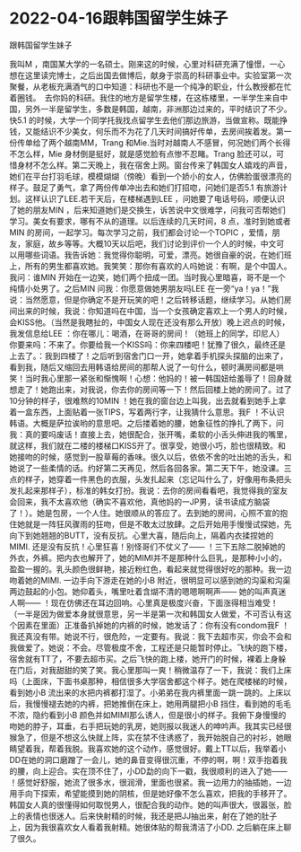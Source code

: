 # 2022-04-16跟韩国留学生妹子



跟韩国留学生妹子



我叫M ，南国某大学的一名硕士。刚来这的时候，心里对科研充满了憧憬，一心想在这里读完博士，之后出国去做博后，献身于崇高的科研事业中。实验室第一次聚餐，从老板充满酒气的口中知道：科研也不是一个纯净的职业，什么教授都在忙着圈钱。　去你妈的科研。我住的地方是留学生楼，在这栋楼里，一半学生来自中国，另外一半是留学生，多数是韩国，越南，非洲那边过来的，平时结识了不少。快5.1 的时候，大学一个同学托我找点留学生去他们那边旅游，当做宣称。既能挣钱，又能结识不少美女，何乐而不为花了几天时间搞好传单，去房间挨着发。第一份传单给了两个越南MM，Trang 和Mie.当时对越南人不感冒，何况她们两个长得不怎么样，Mie 身材倒是挺好，就是感觉脸有点惨不忍睹。Trang 脸还可以，可惜身材不怎么样。第二天晚上，我在宿舍上网。窗台传来了韩国女人嬉戏的声音，她们在平台打羽毛球，模模煳煳（傍晚）看到一个娇小的女人，仿佛脸蛋很漂亮的样子。鼓足了勇气，拿了两份传单冲出去和她们打招唿，问她们是否5.1 有旅游计划。这样认识了LEE.若干天后，在楼梯遇到LEE ，问她要了电话号码，顺便认识了她的朋友MIN ，后来知道她们是交换生，诉苦说中文很难学，问我可否帮她们学习。美女有要求，哪有不从的道理。以后连续的几天时间，8 点，准时到她或者MIN 的房间，一起学习。每次学习之前，我们都会讨论一个TOPIC ，爱情，朋友，家庭，故乡等等。大概10天以后吧，我们讨论到评价一个人的时候，中文可以用哪些词语。我告诉她：我觉得你聪明，可爱，漂亮。她很自豪的说，在她们班上，所有的男生都喜欢她。我笑笑：那你有喜欢的人吗她说：有啊，是个中国人。我问：谁MIN 开始在一边笑，她们两个扭成一团。当时我心里暗喜，哥不是一个纯情小处男了。之后MIN 问我：你愿意做她男朋友吗LEE 在一旁“ya！ya！”我说：当然愿意，但是你确定不是开玩笑的吧！之后转移话题，继续学习。从她们房间出来的时候，我说：你知道吗在中国，当一个女孩确定喜欢上一个男人的时候，会KISS他。（当然是我瞎扯的，中国女人现在还没有那么开放）晚上迟点的时候，我发信息给LEE ：你在哪儿：喝酒，在哥哥的房间！（她班上的同学，印尼人）你要来吗：不来了。你要给我一个KISS吗：你来四楼吧！犹豫了很久，最终还是上去了。：我到四楼了！之后听到宿舍门口一开，她拿着手机探头探脑的出来了，看到我，随后又缩回去用韩语给房间的那帮人说了一句什么，顿时满房间都是哄笑！当时我心里那一紧张和惭愧啊！心想：他妈的！被一韩国妞给羞辱了！回身就想走了！她跑出来，对我说，你去你的房间等一下！然后回楼上她的房间了。过了10分钟的样子，很难熬的10MIN ！她在我的窗台边上叫我，出去就看到她手上拿着一盒东西，上面贴着一张TIPS，写着两行字，让我猜什么意思。我F ！不认识韩语。大概是萨拉诶哟的意思吧。之后搂着她的腰，她象征性的挣扎了两下，问我：真的要吗废话！直接上去，她很配合，张开嘴，柔软的小舌头伸进我的嘴里，就这样，我们就在二楼的楼梯口KISS开了。很享受，她很小巧，脸也很精致。和她接吻的时候，感觉到一股草莓的香味。很久以后，依依不舍的吐出她的舌头，和她说了一些柔情的话。约好第二天再见，然后各回各家。第二天下午，她没课。三点的样子，她穿着一件黑色的衣服，头发扎起来（忘记叫什么了，好像用布条把头发扎起来那样子），标准的韩女打扮。我说：去你的房间看看吧，我觉得我的室友会回来，我不太喜欢他（确实不喜欢他，真他妈的一JP男，读书读成方脑袋了！）。她是包房，一个人住。她很顺从的答应了。去到她的房间，心照不宣的抱住她就是一阵狂风骤雨的狂吻，但是不敢太过放肆。之后开始用手慢慢试探她，先向下到她翘翘的BUTT，没有反抗。心里大喜，随后向上，隔着内衣揉捏她的MIMI. 还是没有反抗！心里狂喜！别怪哥们不仗义了—— ！三下五除二脱掉她的外衣，外裤。把内衣也解开了，她的MIMI并不是那种什么巨乳，是那种小小的，盈盈一握的。乳头颜色很鲜艳，接近粉红色，看起来就觉得很好吃的那种。我一边吻着她的MIMI. 一边手向下游走在她的小B 附近，很明显可以感到她的沟渠和沟渠两边鼓起的小包。她仰着头，嘴里吐着含煳不清的嗯嗯啊啊声—— 她的叫声真迷人啊—— ！现在仿佛还在耳边回响。心里真是极度兴奋，下面涨得相当难受！（一半是因为做爱本身就很意思，另一半是第一次和韩国女人做爱，不可否认有这个因素在里面）正准备扒掉她的内裤的时候，她发话了：你有没有condom我F ！我还真没有带。她说不行，很危险，一定要有。我说：我下去超市买，你会不会和我做爱了。她说：不会。尽管极度不舍，工程还是只能暂时停止。飞快的跑下楼，宿舍就有TT了，不要去超市买。之后飞快的跑上楼，她开门的时候，裸着上身躲在门后，对我甜甜的笑了笑。我心里那叫一爽！稍微温存了一下，我说：我们上床吗（上面床，下面书桌那种，相信很多大学宿舍都这个样子。她在爬楼梯的时候，看到她小B 流出来的水把内裤都打湿了。小弟弟在我内裤里面一跳一跳的。上床以后，我慢慢褪去她的内裤，把她推倒在床上，她用两腿把小B 挡住，看到她的毛毛不浓，隐约看到小B 颜色并如MIMI那么诱人，但是很小的样子。我俯下身慢慢的吻她的脖子，耳垂，右手把玩她的乳房，她则报以我迷人的呻吟声。我其实已经很猴急了，但是不想这么快就上阵，实在禁不住诱惑了，我开始脱自己的衬衫，她眼睛望着我，帮着我脱。我喜欢她的这个动作，感觉很好。戴上TT以后，我举着小DD在她的洞口磨蹭了一会儿，她的鼻音变得很沉重，不停的啊，啊！双手抱着我的腰，向上迎合。实在顶不住了，小DD勐的向下一戳，我很顺利的进入了她—— ！感觉好舒服，她流了很多水，很润滑，里面也很紧。我一边用力的抽插她，一边用手向下探索，希望能摸到她的阴核，但是她好像不怎么喜欢，把我的手移开了。韩国女人真的很懂得如何取悦男人，很配合我的动作。她的叫声很大，很嚣张，脸上的表情也很迷人。后来快射精的时候，我还是把JJ抽出来，射在了她的肚子上，因为我很喜欢女人看着我射精。她很体贴的帮我清洁了小DD. 之后躺在床上聊了很久。


